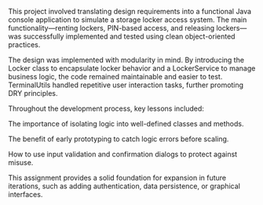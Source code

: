 This project involved translating design requirements into a functional Java console application to simulate a storage locker access system. The main functionality—renting lockers, PIN-based access, and releasing lockers—was successfully implemented and tested using clean object-oriented practices.

The design was implemented with modularity in mind. By introducing the Locker class to encapsulate locker behavior and a LockerService to manage business logic, the code remained maintainable and easier to test. TerminalUtils handled repetitive user interaction tasks, further promoting DRY principles.

Throughout the development process, key lessons included:

The importance of isolating logic into well-defined classes and methods.

The benefit of early prototyping to catch logic errors before scaling.

How to use input validation and confirmation dialogs to protect against misuse.

This assignment provides a solid foundation for expansion in future iterations, such as adding authentication, data persistence, or graphical interfaces.